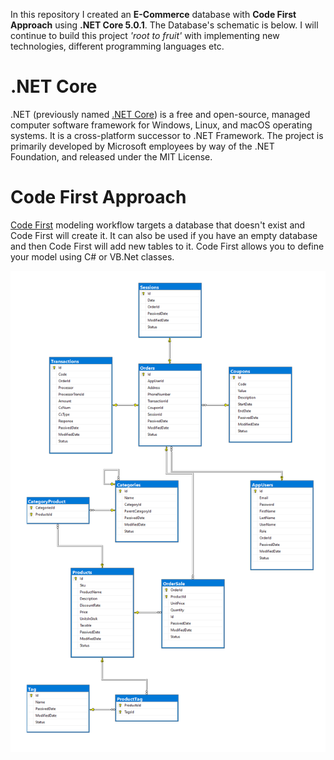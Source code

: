 In this repository I created an **E-Commerce** database with **Code First Approach** using **.NET Core 5.0.1**. The Database's schematic is below. I will continue to build this project *'root to fruit'* with implementing new technologies, different programming languages etc.

# .NET Core

.NET (previously named [.NET Core](https://en.wikipedia.org/wiki/.NET_Core)) is a free and open-source, managed computer software framework for Windows, Linux, and macOS operating systems. It is a cross-platform successor to .NET Framework. The project is primarily developed by Microsoft employees by way of the .NET Foundation, and released under the MIT License.
# Code First Approach
[Code First](https://www.tutorialspoint.com/entity_framework/entity_framework_code_first_approach.htm) modeling workflow targets a database that doesn't exist and Code First will create it. It can also be used if you have an empty database and then Code First will add new tables to it. Code First allows you to define your model using C# or VB.Net classes.
 
![Database Schema](https://github.com/ilovepilav/ECommerce-CodeFirst/blob/master/Database_Diagram.png)